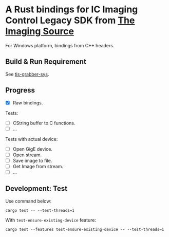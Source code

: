 # A Rust bindings for **IC Imaging Control Legacy SDK** from [The Imaging Source](https://www.theimagingsource.com/)

For Windows platform, bindings from C++ headers.

## Build & Run Requirement

See [tis-grabber-sys](https://crates.io/crates/tis-grabber-sys).

## Progress

- [x] Raw bindings.

Tests:

- [ ] CString buffer to C functions.
- [ ] ...

Tests with actual device:

- [ ] Open GigE device.
- [ ] Open stream.
- [ ] Save image to file.
- [ ] Get Image from stream.
- [ ] ...

## Development: Test

Use command below:

```commandline
cargo test -- --test-threads=1
```

With `test-ensure-existing-device` feature:

```commandline
cargo test --features test-ensure-existing-device -- --test-threads=1
```
